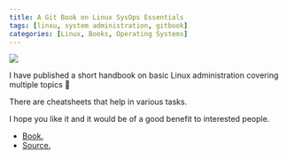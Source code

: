 ```yaml
---
title: A Git Book on Linux SysOps Essentials
tags: [linxu, system administration, gitbook]
categories: [Linux, Books, Operating Systems]
---
```



<img src="{{ site.baseurl_root }}/public/images/linux-book.png" class="post-image resize-md center-image" />

I have published a short handbook on basic Linux administration covering multiple topics 📕 

There are cheatsheets that help in various tasks.

I hope you like it and it would be of a good benefit to interested people.

- [Book.](https://abarrak.gitbook.io/linux-sysops-handbook)
- [Source.](https://github.com/abarrak/linux-sysops-handbook)
